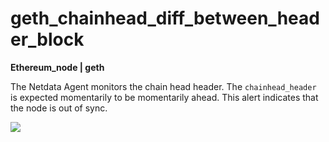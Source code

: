 # geth_chainhead_diff_between_header_block

**Ethereum_node | geth**

The Netdata Agent monitors the chain head header. The `chainhead_header` is expected momentarily to be momentarily
ahead. This alert indicates that the node is out of sync.

![](https://drive.google.com/uc?export=view&id=1elXR92OQn3sWVGXUCjpGi-NwcLNYE24g)